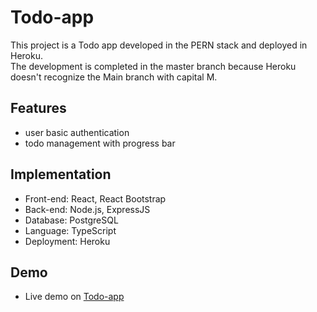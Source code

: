 # Todo-app
This project is a Todo app developed in the PERN stack and deployed in Heroku.<br>
The development is completed in the master branch because Heroku doesn't recognize the Main branch with capital M.

## Features
* user basic authentication
* todo management with progress bar

## Implementation
* Front-end: React, React Bootstrap
* Back-end: Node.js, ExpressJS
* Database: PostgreSQL
* Language: TypeScript
* Deployment: Heroku

## Demo
* Live demo on [Todo-app](https://yingzh-slush-todo-608de720d085.herokuapp.com/)<br>

